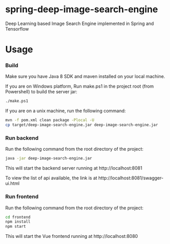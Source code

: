 # spring-deep-image-search-engine

Deep Learning based Image Search Engine implemented in Spring and Tensorflow

# Usage

### Build

Make sure you have Java 8 SDK and maven installed on your local machine. 

If you are on Windows platform, Run make.ps1 in the project root (from Powershell) to build the server jar:

```bash
./make.ps1
```

If you are on a unix machine, run the following command:

```bash
mvn -f pom.xml clean package -Plocal -U
cp target/deep-image-search-engine.jar deep-image-search-engine.jar 
```

### Run backend

Run the following command from the root directory of the project:

```bash
java -jar deep-image-search-engine.jar
```

This will start the backend server running at http://localhost:8081

To view the list of api available, the link is at http://localhost:8081/swagger-ui.html

### Run frontend

Run the following command from the root directory of the project:

```bash
cd frontend
npm install
npm start
``` 

This will start the Vue frontend running at http://localhost:8080